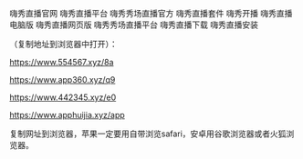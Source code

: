嗨秀直播官网
嗨秀直播平台
嗨秀秀场直播官方
嗨秀直播套件
嗨秀开播
嗨秀直播电脑版
嗨秀直播网页版
嗨秀秀场直播平台
嗨秀直播下载
嗨秀直播安装



（复制地址到浏览器中打开）：

https://www.554567.xyz/8a

https://www.app360.xyz/q9

https://www.442345.xyz/e0

https://www.apphuijia.xyz/app

复制网址到浏览器，苹果一定要用自带浏览safari，安卓用谷歌浏览器或者火狐浏览器。

